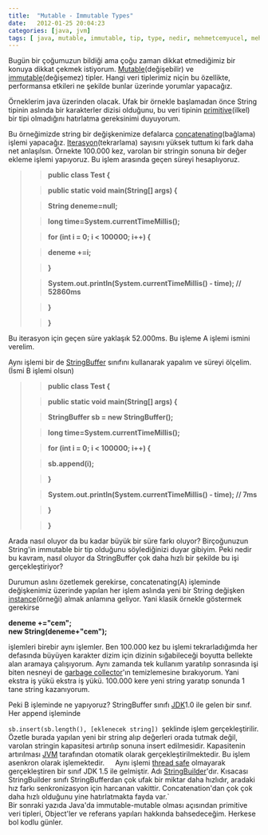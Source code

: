 ```yaml
---
title:  "Mutable - Immutable Types"
date:   2012-01-25 20:04:23
categories: [java, jvm]
tags: [ java, mutable, immutable, tip, type, nedir, mehmetcemyucel, mehmet, cem, yücel, yucel, primitive]
---
```


Bugün bir çoğumuzun bildiği ama çoğu zaman dikkat etmediğimiz bir konuya dikkat çekmek istiyorum. [Mutable](http://en.wikipedia.org/wiki/Mutable#Java)(değişebilir) ve [immutable](http://en.wikipedia.org/wiki/Mutable#Java)(değişemez) tipler. Hangi veri tiplerimiz niçin bu özellikte, performansa etkileri ne şekilde bunlar üzerinde yorumlar yapacağız.  
  
Örneklerim java üzerinden olacak. Ufak bir örnekle başlamadan önce String tipinin aslında bir karakterler dizisi olduğunu, bu veri tipinin [primitive](http://en.wikipedia.org/wiki/Primitive_data_type)(ilkel) bir tipi olmadığını hatırlatma gereksinimi duyuyorum.  
  
Bu örneğimizde string bir değişkenimize defalarca [concatenating](http://en.wikipedia.org/wiki/Concatenation)(bağlama) işlemi yapacağız. [Iterasyon](http://en.wikipedia.org/wiki/Iteration)(tekrarlama) sayısını yüksek tuttum ki fark daha net anlaşılsın. Örnekte 100.000 kez, varolan bir stringin sonuna bir değer ekleme işlemi yapıyoruz. Bu işlem arasında geçen süreyi hesaplıyoruz.  
  

> > **public class Test {**
> 
> > **public static void main(String[] args) {**
> 
> > **String deneme=null;**
> 
> > **long time=System.currentTimeMillis();**
> 
> > **for (int i = 0; i < 100000; i++) {**
> 
> > **deneme +=i;**
> 
> > **}**
> 
> > **System.out.println(System.currentTimeMillis() - time); // 52860ms**
> 
> > **}**
> 
> > **}**

Bu iterasyon için geçen süre yaklaşık 52.000ms. Bu işleme A işlemi ismini verelim.  
  
Aynı işlemi bir de [StringBuffer](http://docs.oracle.com/javase/1.4.2/docs/api/java/lang/StringBuffer.html) sınıfını kullanarak yapalım ve süreyi ölçelim.(İsmi B işlemi olsun)  
  

> > **public class Test {**
> 
> > **public static void main(String[] args) {**
> 
> > **StringBuffer sb = new StringBuffer();**
> 
> > **long time=System.currentTimeMillis();**
> 
> > **for (int i = 0; i < 100000; i++) {**
> 
> > **sb.append(i);**
> 
> > **}**
> 
> > **System.out.println(System.currentTimeMillis() - time); // 7ms**
> 
> > **}**
> 
> > **}**

Arada nasıl oluyor da bu kadar büyük bir süre farkı oluyor? Birçoğunuzun String'in immutable bir tip olduğunu söylediğinizi duyar gibiyim. Peki nedir bu kavram, nasıl oluyor da StringBuffer çok daha hızlı bir şekilde bu işi gerçekleştiriyor?  
  
Durumun aslını özetlemek gerekirse, concatenating(A) işleminde değişkenimiz üzerinde yapılan her işlem aslında yeni bir String değişken [instance](http://en.wikipedia.org/wiki/Instance_(programming))(örneği) almak anlamına geliyor. Yani klasik örnekle göstermek gerekirse  
  
**deneme +="cem";**  
**new String(deneme+"cem");**  
  
işlemleri birebir aynı işlemler. Ben 100.000 kez bu işlemi tekrarladığımda her defasında büyüyen karakter dizim için dizinin sığabileceği boyutta bellekte alan aramaya çalışıyorum. Aynı zamanda tek kullanım yaratılıp sonrasında işi biten nesneyi de [garbage collector](http://en.wikipedia.org/wiki/Garbage_collection_(computer_science))'ın temizlemesine bırakıyorum. Yani ekstra iş yükü ekstra iş yükü. 100.000 kere yeni string yaratıp sonunda 1 tane string kazanıyorum.  
  
Peki B işleminde ne yapıyoruz? StringBuffer sınıfı [JDK](http://en.wikipedia.org/wiki/Java_Development_Kit)1.0 ile gelen bir sınıf. Her append işleminde  
  
`sb.insert(sb.length(), [eklenecek string])
`şeklinde işlem gerçekleştirilir. Özetle burada yapılan yeni bir string alıp değerleri orada tutmak değil, varolan stringin kapasitesi artırılıp sonuna insert edilmesidir. Kapasitenin artırılması  [JVM](http://en.wikipedia.org/wiki/Java_virtual_machine)  tarafından otomatik olarak gerçekleştirilmektedir. Bu işlem asenkron olarak işlemektedir.`  
`Aynı işlemi  [thread safe](http://en.wikipedia.org/wiki/Thread_safety) olmayarak gerçekleştiren bir sınıf JDK 1.5 ile gelmiştir. Adı  [StringBuilder](http://docs.oracle.com/javase/1.5.0/docs/api/java/lang/StringBuilder.html)'dır. Kısacası StringBuilder sınıfı StringBufferdan çok ufak bir miktar daha hızlıdır, aradaki hız farkı senkronizasyon için harcanan vakittir. Concatenation'dan çok çok daha hızlı olduğunu yine hatırlatmakta fayda var.`  
Bir sonraki yazıda Java'da immutable-mutable olması açısından primitive veri tipleri, Object'ler ve referans yapıları hakkında bahsedeceğim. Herkese bol kodlu günler.